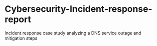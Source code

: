 # Cybersecurity-Incident-response-report
Incident response case study analyzing a DNS service outage and mitigation steps
